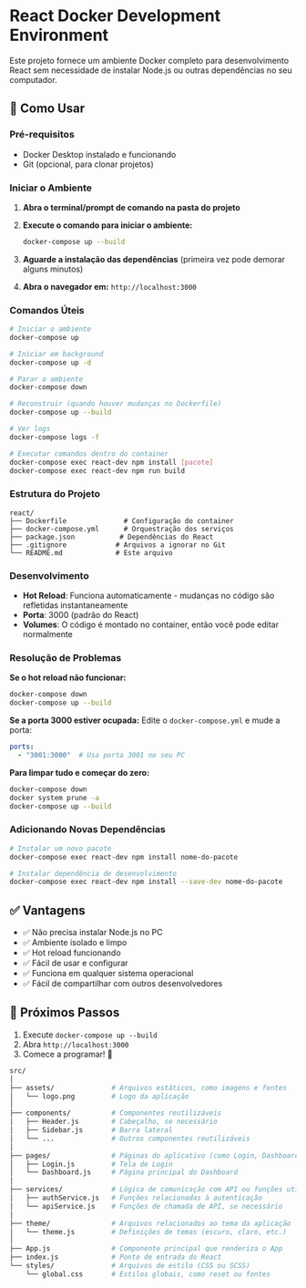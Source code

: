# React Docker Development Environment

Este projeto fornece um ambiente Docker completo para desenvolvimento React sem necessidade de instalar Node.js ou outras dependências no seu computador.

## 🚀 Como Usar

### Pré-requisitos
- Docker Desktop instalado e funcionando
- Git (opcional, para clonar projetos)

### Iniciar o Ambiente

1. **Abra o terminal/prompt de comando na pasta do projeto**

2. **Execute o comando para iniciar o ambiente:**
   ```bash
   docker-compose up --build
   ```

3. **Aguarde a instalação das dependências** (primeira vez pode demorar alguns minutos)

4. **Abra o navegador em:** `http://localhost:3000`

### Comandos Úteis

```bash
# Iniciar o ambiente
docker-compose up

# Iniciar em background
docker-compose up -d

# Parar o ambiente
docker-compose down

# Reconstruir (quando houver mudanças no Dockerfile)
docker-compose up --build

# Ver logs
docker-compose logs -f

# Executar comandos dentro do container
docker-compose exec react-dev npm install [pacote]
docker-compose exec react-dev npm run build
```

### Estrutura do Projeto

```
react/
├── Dockerfile              # Configuração do container
├── docker-compose.yml      # Orquestração dos serviços
├── package.json           # Dependências do React
├── .gitignore            # Arquivos a ignorar no Git
└── README.md             # Este arquivo
```

### Desenvolvimento

- **Hot Reload**: Funciona automaticamente - mudanças no código são refletidas instantaneamente
- **Porta**: 3000 (padrão do React)
- **Volumes**: O código é montado no container, então você pode editar normalmente

### Resolução de Problemas

**Se o hot reload não funcionar:**
```bash
docker-compose down
docker-compose up --build
```

**Se a porta 3000 estiver ocupada:**
Edite o `docker-compose.yml` e mude a porta:
```yaml
ports:
  - "3001:3000"  # Usa porta 3001 no seu PC
```

**Para limpar tudo e começar do zero:**
```bash
docker-compose down
docker system prune -a
docker-compose up --build
```

### Adicionando Novas Dependências

```bash
# Instalar um novo pacote
docker-compose exec react-dev npm install nome-do-pacote

# Instalar dependência de desenvolvimento
docker-compose exec react-dev npm install --save-dev nome-do-pacote
```

## ✅ Vantagens

- ✅ Não precisa instalar Node.js no PC
- ✅ Ambiente isolado e limpo
- ✅ Hot reload funcionando
- ✅ Fácil de usar e configurar
- ✅ Funciona em qualquer sistema operacional
- ✅ Fácil de compartilhar com outros desenvolvedores

## 🎯 Próximos Passos

1. Execute `docker-compose up --build`
2. Abra `http://localhost:3000`
3. Comece a programar! 🚀


```bash
src/
│
├── assets/              # Arquivos estáticos, como imagens e fontes
│   └── logo.png         # Logo da aplicação
│
├── components/          # Componentes reutilizáveis
│   ├── Header.js        # Cabeçalho, se necessário
│   ├── Sidebar.js       # Barra lateral
│   └── ...              # Outros componentes reutilizáveis
│
├── pages/               # Páginas do aplicativo (como Login, Dashboard, etc.)
│   ├── Login.js         # Tela de Login
│   └── Dashboard.js     # Página principal do Dashboard
│
├── services/            # Lógica de comunicação com API ou funções utilitárias
│   ├── authService.js   # Funções relacionadas à autenticação
│   └── apiService.js    # Funções de chamada de API, se necessário
│
├── theme/               # Arquivos relacionados ao tema da aplicação
│   └── theme.js         # Definições de temas (escuro, claro, etc.)
│
├── App.js               # Componente principal que renderiza o App
├── index.js             # Ponto de entrada do React
└── styles/              # Arquivos de estilo (CSS ou SCSS)
    └── global.css       # Estilos globais, como reset ou fontes
```